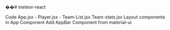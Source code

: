��#   m e t e o r - r e a c t  

Code App.jsx - Player.jsx - Team-List.jsx Team-stats.jsx
Layout components in App Component
Add AppBar Component from material-ui

 
